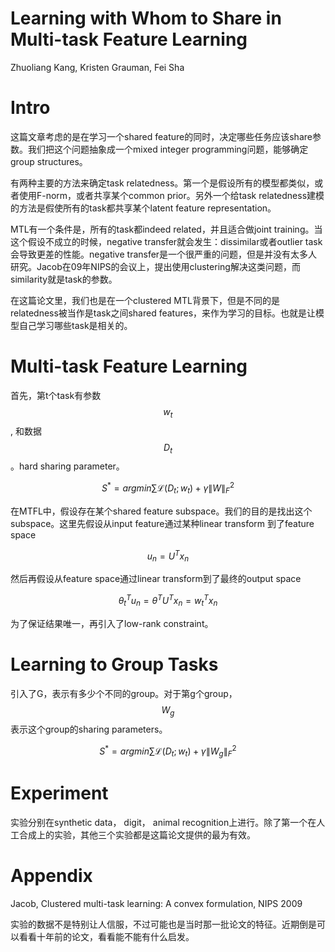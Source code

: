 # Learning with Whom to Share in Multi-task Feature Learning

Zhuoliang Kang, Kristen Grauman, Fei Sha

# Intro

这篇文章考虑的是在学习一个shared feature的同时，决定哪些任务应该share参数。我们把这个问题抽象成一个mixed integer programming问题，能够确定group structures。

有两种主要的方法来确定task relatedness。第一个是假设所有的模型都类似，或者使用F-norm，或者共享某个common prior。另外一个给task relatedness建模的方法是假使所有的task都共享某个latent feature representation。

MTL有一个条件是，所有的task都indeed related，并且适合做joint training。当这个假设不成立的时候，negative transfer就会发生：dissimilar或者outlier task会导致更差的性能。negative transfer是一个很严重的问题，但是并没有太多人研究。Jacob在09年NIPS的会议上，提出使用clustering解决这类问题，而similarity就是task的参数。

在这篇论文里，我们也是在一个clustered MTL背景下，但是不同的是relatedness被当作是task之间shared features，来作为学习的目标。也就是让模型自己学习哪些task是相关的。

# Multi-task Feature Learning

首先，第t个task有参数$$w_t$$, 和数据$$D_t$$。hard sharing parameter。

$$S^* = argmin \sum \mathcal{L}(D_t; w_t) + \gamma \| W \|_F^2$$

在MTFL中，假设存在某个shared feature subspace。我们的目的是找出这个subspace。这里先假设从input feature通过某种linear transform 到了feature space

$$u_n = U^T x_n$$

然后再假设从feature space通过linear transform到了最终的output space

$$\theta_t^T u_n = \theta^T U^T x_n = w^T_t x_n$$

为了保证结果唯一，再引入了low-rank constraint。

# Learning to Group Tasks

引入了G，表示有多少个不同的group。对于第g个group，$$W_g$$表示这个group的sharing parameters。

$$S^* = argmin \sum \mathcal{L}(D_t; w_t) + \gamma \| W_g \|_F^2$$

# Experiment

实验分别在synthetic data， digit， animal recognition上进行。除了第一个在人工合成上的实验，其他三个实验都是这篇论文提供的最为有效。

# Appendix

Jacob, Clustered multi-task learning: A convex formulation, NIPS 2009

实验的数据不是特别让人信服，不过可能也是当时那一批论文的特征。近期倒是可以看看十年前的论文，看看能不能有什么启发。